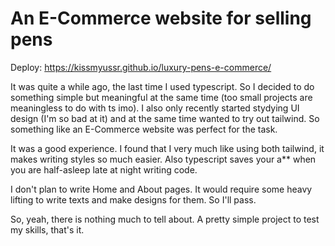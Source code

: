 # An E-Commerce website for selling pens

Deploy: https://kissmyussr.github.io/luxury-pens-e-commerce/

It was quite a while ago, the last time I used typescript. So I decided to do something simple but meaningful at the same time (too small projects are meaningless to do with ts imo). I also only recently started stydying UI design (I'm so bad at it) and at the same time wanted to try out tailwind. So something like an E-Commerce website was perfect for the task.

It was a good experience. I found that I very much like using both tailwind, it makes writing styles so much easier. Also typescript saves your a\*\* when you are half-asleep late at night writing code.

I don't plan to write Home and About pages. It would require some heavy lifting to write texts and make designs for them. So I'll pass.

So, yeah, there is nothing much to tell about. A pretty simple project to test my skills, that's it.
